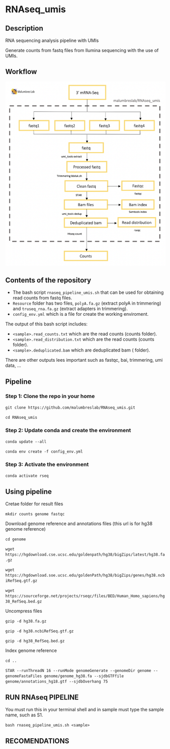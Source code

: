 # RNAseq_umis

## Description

RNA sequencing analysis pipeline with UMIs

Generate counts from fastq files from Ilumina sequencing with the use of UMIs.

## Workflow

![This is an image](/images/workflow.png)

## Contents of the repository

- The bash script `rnaseq_pipeline_umis.sh` that can be used for obtaining read counts from fastq files.
- `Resource` folder has two files, `polyA.fa.gz` (extract polyA in trimmering) and `truseq_rna.fa.gz` (extract adapters in trimmering).
- `config_env.yml` which is a file for create the working enviroment.

The output of this bash script includes:

- `<sample>.read_counts.txt` which are the read counts (counts folder).
- `<sample>.read_distribution.txt` which are the read counts (counts folder).
- `<sample>.deduplicated.bam` which are deduplicated bam (<sample> folder).

There are other outputs lees important such as fastqc, bai, trimmering, umi data, ...

## Pipeline
  
### Step 1: Clone the repo in your home

`git clone https://github.com/malumbreslab/RNAseq_umis.git`

`cd RNAseq_umis`

### Step 2: Update conda and create the environment

`conda update --all`

`conda env create -f config_env.yml`
  
### Step 3: Activate the environment

`conda activate rseq`

## Using pipeline

Cretae folder for result files

`mkdir counts genome fastqc`

Download genome reference and annotations files (this url is for hg38 genome reference)

`cd genome`

`wget https://hgdownload.cse.ucsc.edu/goldenpath/hg38/bigZips/latest/hg38.fa.gz`

`wget https://hgdownload.soe.ucsc.edu/goldenPath/hg38/bigZips/genes/hg38.ncbiRefSeq.gtf.gz`

`wget https://sourceforge.net/projects/rseqc/files/BED/Human_Homo_sapiens/hg38_RefSeq.bed.gz`

Uncompress files

`gzip -d hg38.fa.gz`

`gzip -d hg38.ncbiRefSeq.gtf.gz`

`gzip -d hg38_RefSeq.bed.gz`

Index genome reference

`cd ..`

`STAR --runThreadN 16 --runMode genomeGenerate --genomeDir genome --genomeFastaFiles genome/genome_hg38.fa --sjdbGTFfile genome/annotations_hg18.gtf --sjdbOverhang 75`

## RUN RNAseq PIPELINE

You must run this in your terminal shell and in sample must type the sample name, such as S1.

`bash rnaseq_pipeline_umis.sh <sample>`

## RECOMENDATIONS






